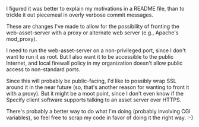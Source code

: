 I figured it was better to explain my motivations in a README file,
than to trickle it out piecemeal in overly verbose commit messages.
    
These are changes I've made to allow for the possibility of fronting
the web-asset-server with a proxy or alternate web server (e.g.,
Apache's mod_proxy).

I need to run the web-asset-server on a non-privileged port, since I
don't want to run it as root.  But I also want it to be accessible to
the public Internet, and local firewall policy in my organization
doesn't allow public access to non-standard ports.

Since this will probably be public-facing, I'd like to possibly wrap
SSL around it in the near future (so, that's another reason for
wanting to front it with a proxy).  But it might be a moot point,
since I don't even know if the Specify client software supports
talking to an asset server over HTTPS.

There's probably a better way to do what I'm doing (probably involving
CGI variables), so feel free to scrap my code in favor of doing it the
right way. :-)
